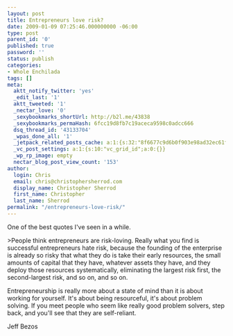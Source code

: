 ```yaml
---
layout: post
title: Entrepreneurs love risk?
date: 2009-01-09 07:25:46.000000000 -06:00
type: post
parent_id: '0'
published: true
password: ''
status: publish
categories:
- Whole Enchilada
tags: []
meta:
  aktt_notify_twitter: 'yes'
  _edit_last: '1'
  aktt_tweeted: '1'
  _nectar_love: '0'
  _sexybookmarks_shortUrl: http://b2l.me/43838
  _sexybookmarks_permaHash: 6fcc19d8fb7c19aceca9598c0adcc666
  dsq_thread_id: '43133704'
  _wpas_done_all: '1'
  _jetpack_related_posts_cache: a:1:{s:32:"8f6677c9d6b0f903e98ad32ec61f8deb";a:2:{s:7:"expires";i:1471076845;s:7:"payload";a:3:{i:0;a:1:{s:2:"id";i:888;}i:1;a:1:{s:2:"id";i:7097;}i:2;a:1:{s:2:"id";i:391;}}}}
  _vc_post_settings: a:1:{s:10:"vc_grid_id";a:0:{}}
  _wp_rp_image: empty
  nectar_blog_post_view_count: '153'
author:
  login: Chris
  email: chris@christophersherrod.com
  display_name: Christopher Sherrod
  first_name: Christopher
  last_name: Sherrod
permalink: "/entrepreneurs-love-risk/"
---
```

<p>One of the best quotes I've seen in a while.</p>
>People think entrepreneurs are risk-loving. Really what you find is successful entrepreneurs hate risk, because the founding of the enterprise is already so risky that what they do is take their early resources, the small amounts of capital that they have, whatever assets they have, and they deploy those resources systematically, eliminating the largest risk first, the second-largest risk, and so on, and so on.</p>
<p>Entrepreneurship is really more about a state of mind than it is about working for yourself. It's about being resourceful, it's about problem solving. If you meet people who seem like really good problem solvers, step back, and you'll see that they are self-reliant.</p>
<p>Jeff Bezos</p></blockquote>
